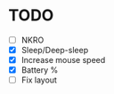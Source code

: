 # TODO
- [ ] NKRO
- [x] Sleep/Deep-sleep
- [x] Increase mouse speed
- [x] Battery %
- [ ] Fix layout
